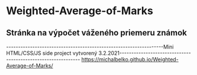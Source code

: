 # Weighted-Average-of-Marks
## Stránka na výpočet váženého priemeru známok

 ------------------------------------------------------------------Mini HTML/CSS/JS side project vytvorený 3.2.2021-------------------------------------------------------------
https://michalbelko.github.io/Weighted-Average-of-Marks/

